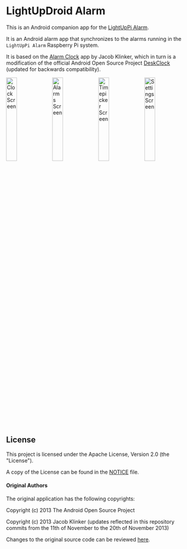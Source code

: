 # LightUpDroid Alarm

This is an Android companion app for the [LightUpPi Alarm](http://github.com/carlosperate/LightUpPi-Alarm).

It is an Android alarm app that synchronizes to the alarms running in the `LightUpPi Alarm` Raspberry Pi system.

It is based on the [Alarm Clock](http://github.com/klinker41/alarm-clock) app by Jacob Klinker, which in turn is a modification of the official Android Open Source Project [DeskClock](http://android.googlesource.com/platform/packages/apps/DeskClock/) (updated for backwards compatibility).

<img src="http://raw.githubusercontent.com/carlosperate/LightUpDroid-Alarm/master/screenshots/clock.png" alt="Clock Screen" width="24%"> 
<img src="http://raw.githubusercontent.com/carlosperate/LightUpDroid-Alarm/master/screenshots/alarms.png" alt="Alarms Screen" width="24%"> 
<img src="http://raw.githubusercontent.com/carlosperate/LightUpDroid-Alarm/master/screenshots/timepicker.png" alt="Timepicker Screen" width="24%"> 
<img src="http://raw.githubusercontent.com/carlosperate/LightUpDroid-Alarm/master/screenshots/settings.png" alt="Settings Screen" width="24%"> 


## License

This project is licensed under the Apache License, Version 2.0 (the "License").

A copy of the License can be found in the [NOTICE](https://github.com/carlosperate/LightUpDroid-Alarm/blob/master/NOTICE) file.


#### Original Authors 

The original application has the following copyrights:

Copyright (c) 2013 The Android Open Source Project

Copyright (c) 2013 Jacob Klinker (updates reflected in this repository commits from the 11th of November to the 20th of November 2013)

Changes to the original source code can be reviewed [here](https://github.com/carlosperate/LightUpDroid-Alarm/compare/fc391e1405f2d2e9f0b5a9e81b7e9aefa518f0d1...master).